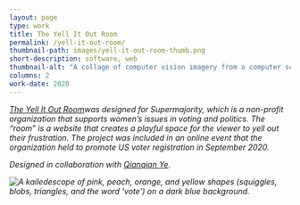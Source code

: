 ```yaml
---
layout: page
type: work
title: The Yell It Out Room
permalink: /yell-it-out-room/
thumbnail-path: images/yell-it-out-room-thumb.png
short-description: software, web
thumbnail-alt: "A collage of computer vision imagery from a computer screen, person's face, and their home in in bright greens, blues, and purples."
columns: 2
work-date: 2020
---
```


<em><a href="https://www.supercharge2020.com/rooms/yelling-room">The Yell It Out Room</a><em>was designed for Supermajority, which is a non-profit organization that supports women’s issues in voting and politics.
The “room” is a website that creates a playful space for the viewer to yell out their frustration.
The project was included in an online event that the organization held to promote US voter registration in September 2020.

Designed in collaboration with <a href="https://qianqian-ye.com/">Qianqian Ye</a>.

<div class="invisible-margin image-grid">
<div class="col-30-block grid-margin-bottom grid-margin-right video">
<img src="{{ site.baseurl }}/images/yell-it-out-room-01.png" alt="A kailedescope of pink, peach, orange, and yellow shapes (squiggles, blobs, triangles, and the word 'vote') on a dark blue background.">
</div>
</div>
